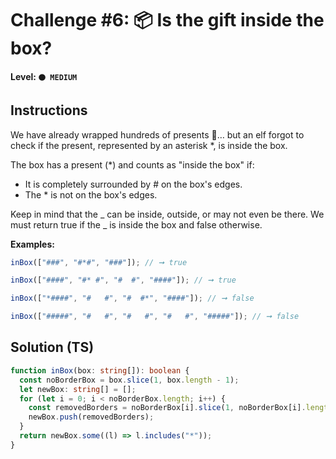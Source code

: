 # Challenge #6: 📦 Is the gift inside the box?

#### Level: `🟠 MEDIUM`

## Instructions

We have already wrapped hundreds of presents 🎁… but an elf forgot to check if the present, represented by an asterisk \*, is inside the box.

The box has a present (\*) and counts as "inside the box" if:

- It is completely surrounded by # on the box's edges.
- The \* is not on the box's edges.

Keep in mind that the _ can be inside, outside, or may not even be there. We must return true if the _ is inside the box and false otherwise.

**Examples:**

```js
inBox(["###", "#*#", "###"]); // ➞ true

inBox(["####", "#* #", "#  #", "####"]); // ➞ true

inBox(["*####", "#   #", "#  #*", "####"]); // ➞ false

inBox(["#####", "#   #", "#   #", "#   #", "#####"]); // ➞ false
```

## Solution (TS)

```ts
function inBox(box: string[]): boolean {
  const noBorderBox = box.slice(1, box.length - 1);
  let newBox: string[] = [];
  for (let i = 0; i < noBorderBox.length; i++) {
    const removedBorders = noBorderBox[i].slice(1, noBorderBox[i].length - 1);
    newBox.push(removedBorders);
  }
  return newBox.some((l) => l.includes("*"));
}
```
